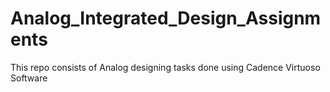 # Analog_Integrated_Design_Assignments
This repo consists of Analog designing tasks done using Cadence Virtuoso Software
